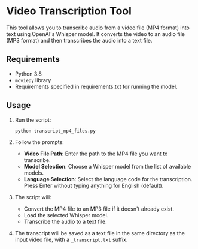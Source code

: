 # Video Transcription Tool

This tool allows you to transcribe audio from a video file (MP4 format) into text using OpenAI's Whisper model. It converts the video to an audio file (MP3 format) and then transcribes the audio into a text file.

## Requirements

- Python 3.8
- `moviepy` library
- Requirements specified in requirements.txt for running the model.

## Usage

1. Run the script:

    ```sh
    python transcript_mp4_files.py
    ```

2. Follow the prompts:

    - **Video File Path**: Enter the path to the MP4 file you want to transcribe.
    - **Model Selection**: Choose a Whisper model from the list of available models.
    - **Language Selection**: Select the language code for the transcription. Press Enter without typing anything for English (default).

3. The script will:

    - Convert the MP4 file to an MP3 file if it doesn't already exist.
    - Load the selected Whisper model.
    - Transcribe the audio to a text file.

4. The transcript will be saved as a text file in the same directory as the input video file, with a `_transcript.txt` suffix.

